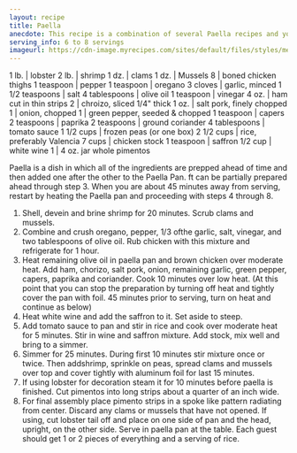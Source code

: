 ```yaml
---
layout: recipe
title: Paella
anecdote: This recipe is a combination of several Paella recipes and you are encouraged to try your own variations. We do suggest that the basics of rice, chicken, saffron and chorizo should always be included. It is the contrast of ingredients that makes this dish so delicious and so “wow” when presented. The lobster is optional since it is mostly for decoration. Pan needed&#58; 14” Paella Pan or very large fry pan.
serving_info: 6 to 8 servings
imageurl: https://cdn-image.myrecipes.com/sites/default/files/styles/medium_2x/public/image/recipes/ck/00/05/spanish-paella-mr-x.jpg?itok=yw_H-lXE
---
```

<!-- Ingredients -->

1 lb. | lobster
2 lb. | shrimp
1 dz. | clams
1 dz. | Mussels
8 | boned chicken thighs
1 teaspoon | pepper
1 teaspoon | oregano
3 cloves | garlic, minced
1 1/2 teaspoons | salt
4 tablespoons | olive oil
1 teaspoon | vinegar
4 oz. | ham cut in thin strips
2 | chroizo, sliced 1/4" thick
1 oz. | salt pork, finely chopped
1 | onion, chopped
1 | green pepper, seeded & chopped
1 teaspoon | capers
2 teaspoons | paprika
2 teaspoons | ground coriander
4 tablespoons | tomato sauce
1 1/2 cups | frozen peas (or one box)
2 1/2 cups | rice, preferably Valencia
7 cups | chicken stock
1 teaspoon | saffron
1/2 cup | white wine
1 | 4 oz. jar whole pimentos

<!-- split -->
<!-- Steps -->
Paella is a dish in which all of the ingredients are prepped ahead of time and then added one after the other to the Paella Pan. ft can be partially prepared ahead through step 3.
When you are about 45 minutes away from serving, restart by heating the Paella pan and proceeding with steps 4 through 8. 

1. Shell, devein and brine shrimp for 20 minutes. Scrub clams and mussels. 
2. Combine and crush oregano, pepper, 1/3 ofthe garlic, salt, vinegar, and two tablespoons of olive oil. Rub chicken with this mixture and refrigerate for 1 hour.
3. Heat remaining olive oil in paella pan and brown chicken over moderate heat. Add ham, chorizo, salt pork, onion, remaining garlic, green pepper, capers, paprika and coriander. Cook 10 minutes over low heat. (At this point that you can stop the preparation by turning off heat and tightly cover the pan with foil. 45 minutes prior to serving, turn on heat and continue as below)
4. Heat white wine and add the saffron to it. Set aside to steep.
5. Add tomato sauce to pan and stir in rice and cook over moderate heat for 5 minutes. Stir in wine and saffron mixture. Add stock, mix well and bring to a simmer.
6. Simmer for 25 minutes. During first 10 minutes stir mixture once or twice. Then addshrimp, sprinkle on peas, spread clams and mussels over top and cover tightly with aluminum foil for last 15 minutes.
7. If using lobster for decoration steam it for 10 minutes before paella is finished. Cut pimentos into long strips about a quarter of an inch wide.
8. For final assembly place pimento strips in a spoke like pattern radiating from center.  Discard any clams or mussels that have not opened. If using, cut lobster tail off and place on one side of pan and the head, upright, on the other side. Serve in paella pan at the table. Each guest should get 1 or 2 pieces of everything and a serving of rice.
